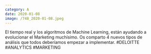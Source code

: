 ```yaml
--- 
category: A 
date: 2020-01-08 
image: /748_2020-01-08.jpeg 
--- 
```


El tiempo real y los algoritmos de Machine Learning, están ayudando a evolucionar el Marketing muchísimo. Os comparto 4 nuevos tipos de análisis que todos deberíamos empezar a implementar. #DELOITTE #ANALYTICS #MARKETING